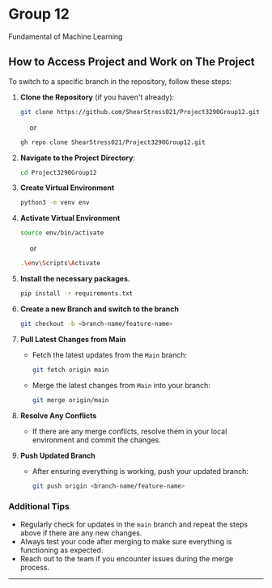 # Group 12
Fundamental of Machine Learning



## How to Access Project and Work on The Project

To switch to a specific branch in the repository, follow these steps:

1. **Clone the Repository** (if you haven't already):

   ```bash
   git clone https://github.com/ShearStress021/Project3290Group12.git
   ```
   &emsp; or

   ```bash
   gh repo clone ShearStress021/Project3290Group12.git
   ```

2. **Navigate to the Project Directory**:

   ```bash
   cd Project3290Group12
   ```
2. **Create Virtual Environment**
    ```bash
    python3 -m venv env
    ```
   
3. **Activate Virtual Environment**
    ```bash
    source env/bin/activate
    ```
     &emsp; or
     ```bash
     .\env\Scripts\Activate
     ```
4. **Install the necessary packages.**
    ```bash
    pip install -r requirements.txt
    ```

5. **Create a new Branch and switch to the branch**
    ```bash
   git checkout -b <branch-name/feature-name>
   ```
6. **Pull Latest Changes from Main**
   - Fetch the latest updates from the `Main` branch:
     ```bash
     git fetch origin main
     ```
   - Merge the latest changes from `Main` into your branch:
     ```bash
     git merge origin/main
     ```
7. **Resolve Any Conflicts**
   - If there are any merge conflicts, resolve them in your local environment and commit the changes.

8. **Push Updated Branch**
   - After ensuring everything is working, push your updated branch:
     ```bash
     git push origin <branch-name/feature-name>
     ```
### Additional Tips
- Regularly check for updates in the `main` branch and repeat the steps above if there are any new changes.
- Always test your code after merging to make sure everything is functioning as expected.
- Reach out to the team if you encounter issues during the merge process.


---


